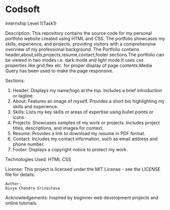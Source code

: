 # Codsoft
Internship Level 1(Task1)

Description:
This repository contains the source code for my personal portfolio website created using HTML and CSS. The portfolio showcases my skills, experience, and projects, providing visitors with a comprehensive overview of my professional background.
The Portfolio contains header,about,sills,projects,resume,contact,footer sections.The portfolio can be viewed in two modes i.e. dark mode and light mode.It uses css properties like grid,flex etc. for proper display of page contents.Media Query has been used to make the page responsive.

Sections:
1. Header:
	Displays my name/logo at the top.
	Includes a brief introduction or tagline.
2. About:
	Features an image of myself.
	Provides a short bio highlighting my skills and experience.
3. Skills:
	Lists my key skills or areas of expertise using bullet points or icons.
4. Projects:
	Showcases samples of my work or projects.
	Includes project titles, descriptions, and images for context.
5. Resume:
	Provides a link to download my resume in PDF format.
6. Contact:
	Includes my contact information, such as email address and phone number.
7. Footer:
	Displays a copyright notice to protect my work.

Technologies Used:
	HTML
	CSS

License:
	This project is licensed under the MIT License - see the LICENSE file for details.

	Author:
	Divya Chandra Srivastava

Acknowledgements:
	Inspired by beginner web development projects and online tutorials.
